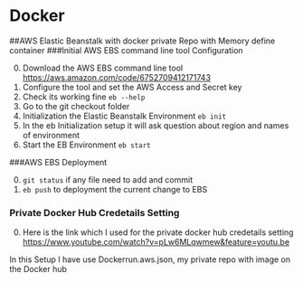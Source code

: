 # Docker


##AWS Elastic Beanstalk with docker private Repo with Memory define container
###Initial AWS EBS command line tool Configuration

0. Download the AWS EBS command line tool https://aws.amazon.com/code/6752709412171743
0. Configure the tool and set the AWS Access and Secret key
0. Check its working fine `eb --help`
0. Go to the  git checkout folder 
0. Initialization the Elastic Beanstalk Environment `eb init` 
0. In the eb Initialization setup it will ask question about region and names of environment
0. Start the EB Environment `eb start`

###AWS EBS Deployment 

0. `git status`  if any file need to add and commit
0. `eb push` to deployment the current change to EBS

### Private Docker Hub Credetails Setting

0. Here is the link which I used for the private docker hub credetails setting https://www.youtube.com/watch?v=pLw6MLqwmew&feature=youtu.be

In this Setup I have use Dockerrun.aws.json, my private repo with image on the Docker hub

